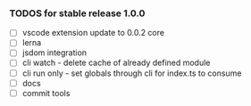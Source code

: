 ### TODOS for stable release 1.0.0

* [ ] vscode extension update to 0.0.2 core
* [ ] lerna
* [ ] jsdom integration
* [ ] cli watch - delete cache of already defined module
* [ ] cli run only - set globals through cli for index.ts to consume
* [ ] docs
* [ ] commit tools